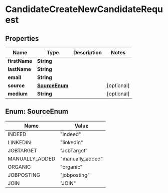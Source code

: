 

# CandidateCreateNewCandidateRequest


## Properties

| Name | Type | Description | Notes |
|------------ | ------------- | ------------- | -------------|
|**firstName** | **String** |  |  |
|**lastName** | **String** |  |  |
|**email** | **String** |  |  |
|**source** | [**SourceEnum**](#SourceEnum) |  |  [optional] |
|**medium** | **String** |  |  [optional] |



## Enum: SourceEnum

| Name | Value |
|---- | -----|
| INDEED | &quot;indeed&quot; |
| LINKEDIN | &quot;linkedin&quot; |
| JOBTARGET | &quot;JobTarget&quot; |
| MANUALLY_ADDED | &quot;manually_added&quot; |
| ORGANIC | &quot;organic&quot; |
| JOBPOSTING | &quot;jobposting&quot; |
| JOIN | &quot;JOIN&quot; |



